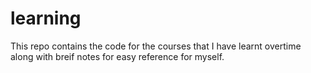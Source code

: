 # learning
This repo contains the code for the courses that I have learnt overtime along with breif notes for easy reference for myself.
